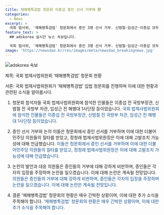 ```yaml
---
title: 채해병특검법 청문회 이종섭 증인 선서 거부에 野
categories:
  - News
excerpt: >
  국회 법사위, '채해병특검법' 청문회에서 증인 3명 선서 거부. 신범철·임성근·이종섭 모두 수사 중이라 주장. 민주당 의원들 "거부는 자백과 같아", "최선 다해 책임 지을 것" 목소리 높여 항의. 야당 의원들은 세 사람의 동일한 발언에 의문 제기. 
feature_text: >
  ## adskorea 실시간 뉴스 속보입니다.

  국회 법사위, '채해병특검법' 청문회에서 증인 3명 선서 거부. 신범철·임성근·이종섭 모두 수사 중이라 주장. 민주당 의원들 "거부는 자백과 같아", "최선 다해 책임 지을 것" 목소리 높여 항의. 야당 의원들은 세 사람의 동일한 발언에 의문 제기. 
image: 'https://newsdao.kr/res/images/meta/newsdao_breakingnews.jpg'
---
```


<p><img src="https://newsdao.kr/res/images/meta/newsdao_breakingnews.jpg" alt="adskorea 속보" /></p>

<p>제목: 국회 법제사법위원회 ‘채해병특검법’ 청문회 현황</p>

<p>서론:
국회 법제사법위원회가 ‘채해병특검법’ 입법 청문회를 진행하며 이에 대한 현황과 관련된 소식을 알아봅시다.</p>

<ol>
<li><p>청문회 참석자들
국회 법제사법위원회에 참석한 인물들은 이종섭 전 국방부장관, 신범철 전 국방부 차관, 임성근 전 해병대 1사단장 등이었습니다.
<span style="color: #1a5490;">국회 법제사법위원회에 참석한 인물들은 이종섭 전 국방부장관, 신범철 전 국방부 차관, 임성근 전 해병대 1사단장 등이었습니다.</span></p></li>
<li><p>증인 선서 거부와 논의
이들은 청문회에서 증인 선서를 거부하며 이에 대한 더불어민주당 의원들의 질타를 받았고, 정청래 법제사법위원장은 이에 대해 고발조치 가능성에 대해 언급했습니다.
<span style="color: #1a5490;">이들은 청문회에서 증인 선서를 거부하며 이에 대한 더불어민주당 의원들의 질타를 받았고, 정청래 법제사법위원장은 이에 대해 고발조치 가능성에 대해 언급했습니다.</span></p></li>
<li><p>논란의 발언과 대응
의원들은 증인들의 거부에 대해 강하게 비판하며, 증인들은 각자의 입장을 주장하며 논란을 일으켰습니다. 이에 대해 논란은 계속될 전망입니다.
<span style="color: #1a5490;">의원들은 증인들의 거부에 대해 강하게 비판하며, 증인들은 각자의 입장을 주장하며 논란을 일으켰습니다. 이에 대해 논란은 계속될 전망입니다.</span></p></li>
<li><p>결론
'채해병특검법’ 청문회의 현황은 매우 긴박한 상황이며, 이에 대한 추가 소식을 주목해야 합니다.
<span style="color: #1a5490;">'채해병특검법' 청문회의 현황은 매우 긴박한 상황이며, 이에 대한 추가 소식을 주목해야 합니다.</span></p></li>
</ol>

<p data-ke-size="size16">&nbsp;</p>

